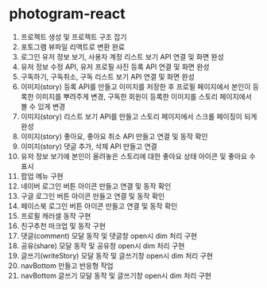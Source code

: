 # photogram-react

1. 프로젝트 생성 및 프로젝트 구조 잡기
2. 포토그램 뷰파일 리액트로 변환 완료
3. 로그인 유저 정보 보기, 사용자 계정 리스트 보기 API 연결 및 화면 완성
4. 유저 정보 수정 API, 유저 프로필 사진 등록 API 연결 및 화면 완성
5. 구독하기, 구독취소, 구독 리스트 보기 API 연결 및 화면 완성
6. 이미지(story) 등록 API를 만들고 이미지를 저장한 후 프로필 페이지에서 본인이 등록한 이미지를 뿌려주게 변경, 구독한 회원이 등록한 이미지를 스토리 페이지에서 볼 수 있게 변경
7. 이미지(story) 리스트 보기 API를 만들고 스토리 페이지에서 스크롤 페이징이 되게 완성
8. 이미지(story) 좋아요, 좋아요 취소 API 만들고 연결 및 동작 확인
9. 이미지(story) 댓글 추가, 삭제 API 만들고 연결
10. 유저 정보 보기에 본인이 올려놓은 스토리에 대한 좋아요 상태 아이콘 및 좋아요 수 표시
11. 팝업 메뉴 구현
12. 네이버 로그인 버튼 아이콘 만들고 연결 및 동작 확인
13. 구글 로그인 버튼 아이콘 만들고 연결 및 동작 확인
14. 페이스북 로그인 버튼 아이콘 만들고 연결 및 동작 확인
15. 프로필 캐러셀 동작 구현
16. 친구추천 마크업 및 동작 구현
17. 댓글(comment) 모달 동작 및 댓글창 open시 dim 처리 구현
18. 공유(share) 모달 동작 및 공유창 open시 dim 처리 구현
19. 글쓰기(writeStory) 모달 동작 및 글쓰기창 open시 dim 처리 구현
20. navBottom 만들고 반응형 작업
21. navBottom 글쓰기 모달 동작 및 글쓰기창 open시 dim 처리 구현